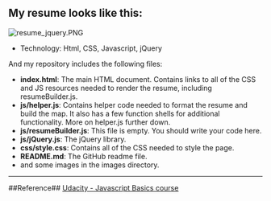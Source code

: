 ## My resume looks like this:

![resume_jquery.PNG](http://user-image.logdown.io/user/13154/blog/13069/post/336005/lZaxUuiUQEyrR5y9DfKZ_resume_jquery.PNG)

- Technology: Html, CSS, Javascript, jQuery

And my repository includes the following files:

* **index.html**: The main HTML document. Contains links to all of the CSS and JS resources needed to render the resume, including resumeBuilder.js.
* **js/helper.js**: Contains helper code needed to format the resume and build the map. It also has a few function shells for additional functionality. More on helper.js further down.
* **js/resumeBuilder.js**: This file is empty. You should write your code here.
* **js/jQuery.js**: The jQuery library.
* **css/style.css**: Contains all of the CSS needed to style the page.
* **README.md**: 
The GitHub readme file.
* and some images in the images directory.

***
##Reference##
[Udacity - Javascript Basics course](https://www.udacity.com/course/ud804)

